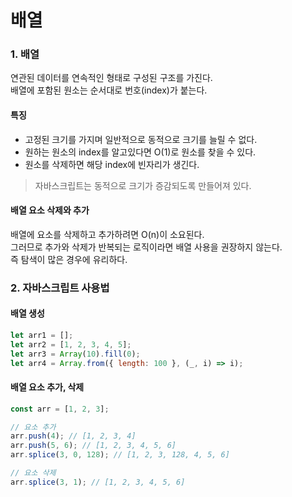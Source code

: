 # 배열

### 1. 배열

연관된 데이터를 연속적인 형태로 구성된 구조를 가진다.  
배열에 포함된 원소는 순서대로 번호(index)가 붙는다.

#### 특징

- 고정된 크기를 가지며 일반적으로 동적으로 크기를 늘릴 수 없다.
- 원하는 원소의 index를 알고있다면 O(1)로 원소를 찾을 수 있다.
- 원소를 삭제하면 해당 index에 빈자리가 생긴다.

> 자바스크립트는 동적으로 크기가 증감되도록 만들어져 있다.

#### 배열 요소 삭제와 추가

배열에 요소를 삭제하고 추가하려면 O(n)이 소요된다.  
그러므로 추가와 삭제가 반복되는 로직이라면 배열 사용을 권장하지 않는다.  
즉 탐색이 많은 경우에 유리하다.

### 2. 자바스크립트 사용법

#### 배열 생성

```javascript
let arr1 = [];
let arr2 = [1, 2, 3, 4, 5];
let arr3 = Array(10).fill(0);
let arr4 = Array.from({ length: 100 }, (_, i) => i);
```

#### 배열 요소 추가, 삭제

```javascript
const arr = [1, 2, 3];

// 요소 추가
arr.push(4); // [1, 2, 3, 4]
arr.push(5, 6); // [1, 2, 3, 4, 5, 6]
arr.splice(3, 0, 128); // [1, 2, 3, 128, 4, 5, 6]

// 요소 삭제
arr.splice(3, 1); // [1, 2, 3, 4, 5, 6]
```
